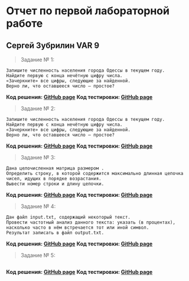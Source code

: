 # Отчет по первой лабораторной работе
## Сергей Зубрилин VAR 9
>Задание № 1:
````
Запишите численность населения города Одессы в текущем году. 
Найдите первую с конца нечётную цифру числа.
«Зачеркните» все цифры, следующие за найденной. 
Верно ли, что оставшееся число – простое?
````
**Код решения: [GitHub page](https://github.com/ZegsZub/Python_sql_corse_labs/blob/master/1st_ex.py)**
**Код тестировки: [GitHub page](https://github.com/ZegsZub/Python_sql_corse_labs/blob/master/1st_ex.py)**
>Задание № 2:
````
Запишите численность населения города Одессы в текущем году. 
Найдите первую с конца нечётную цифру числа.
«Зачеркните» все цифры, следующие за найденной. 
Верно ли, что оставшееся число – простое?
````
**Код решения: [GitHub page](https://github.com/ZegsZub/Python_sql_corse_labs/blob/master/2d_ex.py)**
**Код тестировки: [GitHub page](https://github.com/ZegsZub/Python_sql_corse_labs/blob/master/1st_ex.py)**
>Задание № 3:
````
Дана целочисленная матрица размером .
Определить строку, в которой содержится максимально длинная цепочка чисел, идущих в порядке возрастания.
Вывести номер строки и длину цепочки.
````
**Код решения: [GitHub page](https://github.com/ZegsZub/Python_sql_corse_labs/blob/master/3d_ex.py)**
**Код тестировки: [GitHub page](https://github.com/ZegsZub/Python_sql_corse_labs/blob/master/1st_ex.py)**
>Задание № 4:
````
Дан файл input.txt, содержащий некоторый текст.
Провести частотный анализ данного текста: указать (в процентах), насколько часто в нём встречается тот или иной символ.
Результат записать в файл output.txt.
````
**Код решения: [GitHub page](https://github.com/ZegsZub/Python_sql_corse_labs/blob/master/4d_ex.py)**
**Код тестировки: [GitHub page](https://github.com/ZegsZub/Python_sql_corse_labs/blob/master/1st_ex.py)**
>Задание № 5:
````
````
**Код решения: [GitHub page]()**
**Код тестировки: [GitHub page]()**

